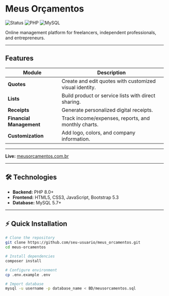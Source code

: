 # Meus Orçamentos

![Status](https://img.shields.io/badge/Status-Refactoring-yellow)
![PHP](https://img.shields.io/badge/PHP-8.0+-purple)
![MySQL](https://img.shields.io/badge/MySQL-5.7+-blue)

Online management platform for freelancers, independent professionals, and entrepreneurs.

---

## Features

| Module | Description |
|--------|-------------|
| **Quotes** | Create and edit quotes with customized visual identity. |
| **Lists** | Build product or service lists with direct sharing. |
| **Receipts** | Generate personalized digital receipts. |
| **Financial Management** | Track income/expenses, reports, and monthly charts. |
| **Customization** | Add logo, colors, and company information. |

---

**Live:** [meusorcamentos.com.br](https://meusorcamentos.com.br)

---

## 🛠️ Technologies

- **Backend:** PHP 8.0+
- **Frontend:** HTML5, CSS3, JavaScript, Bootstrap 5.3
- **Database:** MySQL 5.7+

---

## ⚡ Quick Installation

```bash
# Clone the repository
git clone https://github.com/seu-usuario/meus_orcamentos.git
cd meus-orcamentos

# Install dependencies
composer install

# Configure environment
cp .env.example .env

# Import database
mysql -u username -p database_name < BD/meusorcamentos.sql